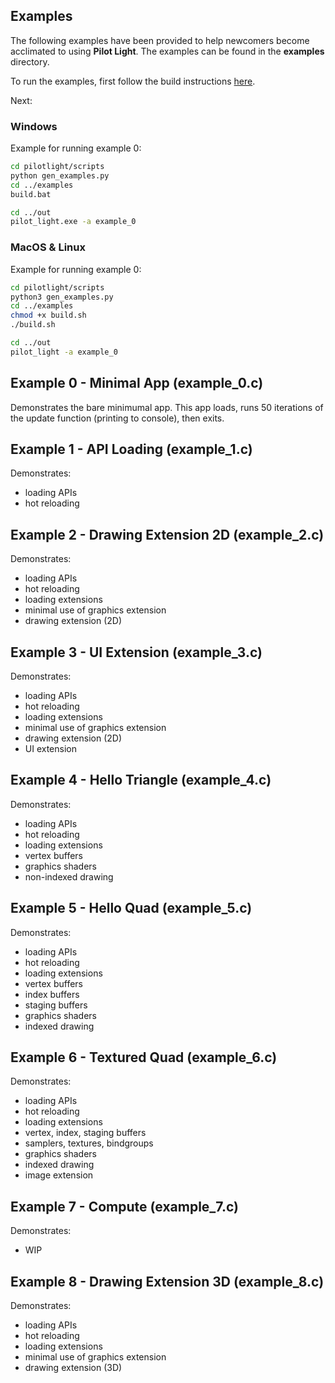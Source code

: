 ## Examples
The following examples have been provided to help newcomers become acclimated to using **Pilot Light**. The examples can be found in the **examples** directory.

To run the examples, first follow the build instructions [here](https://github.com/PilotLightTech/pilotlight/wiki/Building).

Next:

### Windows
Example for running example 0:
```bash
cd pilotlight/scripts
python gen_examples.py
cd ../examples
build.bat

cd ../out
pilot_light.exe -a example_0
```
### MacOS & Linux
Example for running example 0:
```bash
cd pilotlight/scripts
python3 gen_examples.py
cd ../examples
chmod +x build.sh
./build.sh

cd ../out
pilot_light -a example_0 
```

## Example 0 - Minimal App (example_0.c)
Demonstrates the bare minimumal app. This app loads, runs 50 iterations of the update function (printing to console), then exits.

## Example 1 - API Loading (example_1.c)
Demonstrates:
* loading APIs
* hot reloading

## Example 2 - Drawing Extension 2D (example_2.c)
Demonstrates:
* loading APIs
* hot reloading
* loading extensions
* minimal use of graphics extension
* drawing extension (2D)

## Example 3 - UI Extension (example_3.c)
Demonstrates:
* loading APIs
* hot reloading
* loading extensions
* minimal use of graphics extension
* drawing extension (2D)
* UI extension

## Example 4 - Hello Triangle (example_4.c)
Demonstrates:
* loading APIs
* hot reloading
* loading extensions
* vertex buffers
* graphics shaders
* non-indexed drawing

## Example 5 - Hello Quad (example_5.c)
Demonstrates:
* loading APIs
* hot reloading
* loading extensions
* vertex buffers
* index buffers
* staging buffers
* graphics shaders
* indexed drawing

## Example 6 - Textured Quad (example_6.c)
Demonstrates:
* loading APIs
* hot reloading
* loading extensions
* vertex, index, staging buffers
* samplers, textures, bindgroups
* graphics shaders
* indexed drawing
* image extension

## Example 7 - Compute (example_7.c)
Demonstrates:
* WIP

## Example 8 - Drawing Extension 3D (example_8.c)
Demonstrates:
* loading APIs
* hot reloading
* loading extensions
* minimal use of graphics extension
* drawing extension (3D)